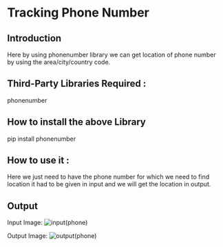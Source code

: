 # Tracking Phone Number

## Introduction
Here by using phonenumber library we can get location of phone number by using the area/city/country code.

## Third-Party Libraries Required :
phonenumber

## How to install the above Library
pip install phonenumber

## How to use it :
Here we just need to have the phone number for which we need to find location it had to be given in input and we will get the location in output.


## Output
Input Image:
![input(phone)](https://user-images.githubusercontent.com/71593494/122736113-4b4d7d00-d29d-11eb-8f40-e07a9ec5228a.png)

Output Image:
![output(phone)](https://user-images.githubusercontent.com/71593494/122736065-3ffa5180-d29d-11eb-9014-0cb074c61f25.png)
